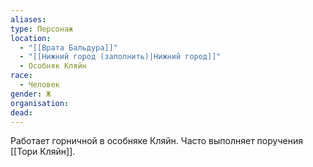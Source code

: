 ```yaml
---
aliases: 
type: Персонаж
location:
  - "[[Врата Бальдура]]"
  - "[[Нижний город (заполнить)|Нижний город]]"
  - Особняк Кляйн
race:
  - Человек
gender: Ж
organisation: 
dead:
---
```

 Работает горничной в особняке Кляйн. Часто выполняет поручения [[Тори Кляйн]].